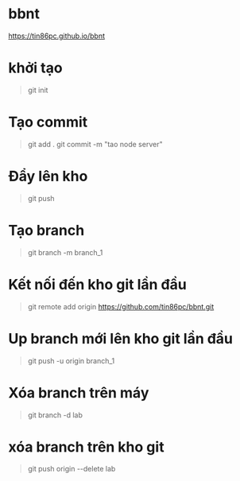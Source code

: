 # bbnt
https://tin86pc.github.io/bbnt


# khởi tạo
>git init

# Tạo commit
>git add .
>git commit -m "tao node server"

# Đẩy lên kho
>git push


# Tạo branch
>git branch -m branch_1

# Kết nối đến kho git lần đầu
>git remote add origin https://github.com/tin86pc/bbnt.git

# Up branch mới lên kho git lần đầu
>git push -u origin branch_1

# Xóa branch trên máy
>git branch -d lab

# xóa branch trên kho git
>git push origin --delete lab





